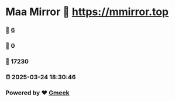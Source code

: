 # Maa Mirror :link: https://mmirror.top 
### :page_facing_up: [6](https://mmirror.top/tag.html) 
### :speech_balloon: 0 
### :hibiscus: 17230 
### :alarm_clock: 2025-03-24 18:30:46 
### Powered by :heart: [Gmeek](https://github.com/Meekdai/Gmeek)
